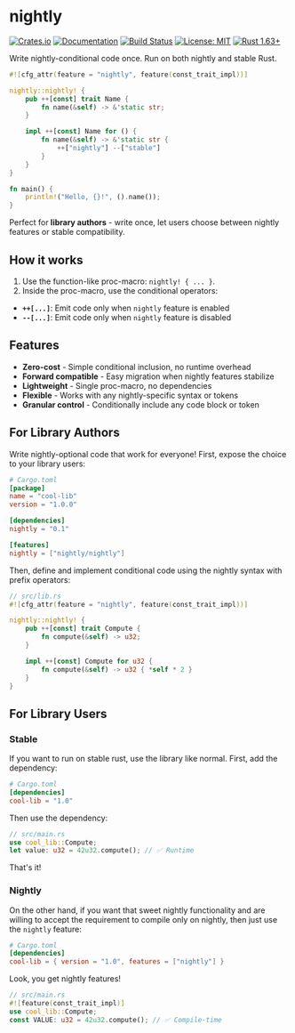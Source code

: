# nightly

[![Crates.io](https://img.shields.io/crates/v/nightly.svg)](https://crates.io/crates/nightly)
[![Documentation](https://docs.rs/nightly/badge.svg)](https://docs.rs/nightly)
[![Build Status](https://github.com/npmccallum/nightly/workflows/CI/badge.svg)](https://github.com/npmccallum/nightly/actions)
[![License: MIT](https://img.shields.io/badge/License-MIT-yellow.svg)](https://opensource.org/licenses/MIT)
[![Rust 1.63+](https://img.shields.io/badge/rust-1.56+-orange.svg)](https://www.rust-lang.org)

Write nightly-conditional code once. Run on both nightly and stable Rust.

```rust
#![cfg_attr(feature = "nightly", feature(const_trait_impl))]

nightly::nightly! {
    pub ++[const] trait Name {
        fn name(&self) -> &'static str;
    }

    impl ++[const] Name for () {
        fn name(&self) -> &'static str {
            ++["nightly"] --["stable"]
        }
    }
}

fn main() {
    println!("Hello, {}!", ().name());
}
```

Perfect for **library authors** - write once, let users choose between nightly
features or stable compatibility.

## How it works

1. Use the function-like proc-macro: `nightly! { ... }`.
2. Inside the proc-macro, use the conditional operators:

- **`++[...]`**: Emit code only when `nightly` feature is enabled
- **`--[...]`**: Emit code only when `nightly` feature is disabled

## Features

- **Zero-cost** - Simple conditional inclusion, no runtime overhead
- **Forward compatible** - Easy migration when nightly features stabilize
- **Lightweight** - Single proc-macro, no dependencies
- **Flexible** - Works with any nightly-specific syntax or tokens
- **Granular control** - Conditionally include any code block or token

## For Library Authors

Write nightly-optional code that work for everyone! First, expose the choice to
your library users:

```toml
# Cargo.toml
[package]
name = "cool-lib"
version = "1.0.0"

[dependencies]
nightly = "0.1"

[features]
nightly = ["nightly/nightly"]
```

Then, define and implement conditional code using the nightly syntax with prefix
operators:

```rust
// src/lib.rs
#![cfg_attr(feature = "nightly", feature(const_trait_impl))]

nightly::nightly! {
    pub ++[const] trait Compute {
        fn compute(&self) -> u32;
    }

    impl ++[const] Compute for u32 {
        fn compute(&self) -> u32 { *self * 2 }
    }
}
```

## For Library Users

### Stable

If you want to run on stable rust, use the library like normal. First, add the
dependency:

```toml
# Cargo.toml
[dependencies]
cool-lib = "1.0"
```

Then use the dependency:

```rust
// src/main.rs
use cool_lib::Compute;
let value: u32 = 42u32.compute(); // ✅ Runtime
```

That's it!

### Nightly

On the other hand, if you want that sweet nightly functionality and are willing
to accept the requirement to compile only on nightly, then just use the
`nightly` feature:

```toml
# Cargo.toml
[dependencies]
cool-lib = { version = "1.0", features = ["nightly"] }
```

Look, you get nightly features!

```rust
// src/main.rs
#![feature(const_trait_impl)]
use cool_lib::Compute;
const VALUE: u32 = 42u32.compute(); // ✅ Compile-time
```
